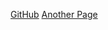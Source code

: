 [GitHub](http://github.com)
[Another Page](https://css-tricks.com/while-you-werent-looking-css-gradients-got-better/)
